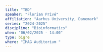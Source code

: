 ```yaml
---
title: "TBD"
speaker: "Florian Privé"
affiliation: "Aarhus University, Danemark"
series: "2024-2025"
discipline: "Bioinformatics"
when: "06/02/2025 - 14:00"
type: bigre
where: "IMAG Auditorium "
---
```

